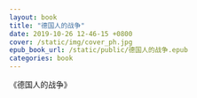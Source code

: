 ```yaml
---
layout: book
title: "德国人的战争"
date: 2019-10-26 12-46-15 +0800
cover: /static/img/cover_ph.jpg
epub_book_url: /static/public/德国人的战争.epub
categories: book
---
```


《德国人的战争》